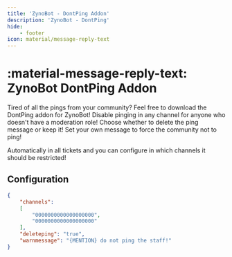 ```yaml
---
title: 'ZynoBot - DontPing Addon'
description: 'ZynoBot - DontPing'
hide:
    - footer
icon: material/message-reply-text
---
```


# :material-message-reply-text: ZynoBot DontPing Addon

Tired of all the pings from your community?
Feel free to download the DontPing addon for ZynoBot!
Disable pinging in any channel for anyone who doesn't have a moderation role!
Choose whether to delete the ping message or keep it!
Set your own message to force the community not to ping!

Automatically in all tickets and you can configure in which channels it should be restricted!

## Configuration

```json
{
    "channels": 
    [
        "0000000000000000000",
        "0000000000000000000"
    ],
    "deleteping": "true",
    "warnmessage": "{MENTION} do not ping the staff!"
}
```